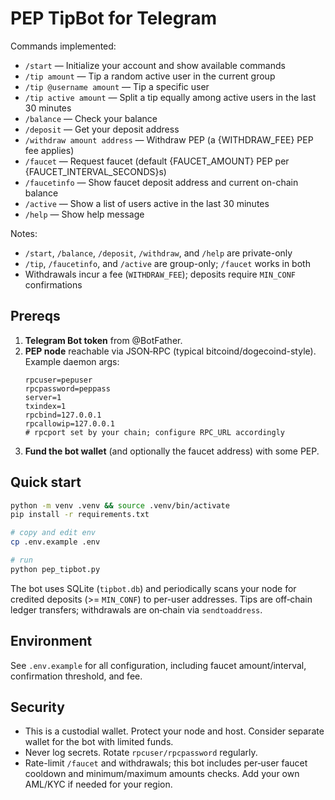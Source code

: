 # PEP TipBot for Telegram

Commands implemented:
- `/start` — Initialize your account and show available commands
- `/tip amount` — Tip a random active user in the current group
- `/tip @username amount` — Tip a specific user
- `/tip active amount` — Split a tip equally among active users in the last 30 minutes
- `/balance` — Check your balance
- `/deposit` — Get your deposit address
- `/withdraw amount address` — Withdraw PEP (a {WITHDRAW_FEE} PEP fee applies)
- `/faucet` — Request faucet (default {FAUCET_AMOUNT} PEP per {FAUCET_INTERVAL_SECONDS}s)
- `/faucetinfo` — Show faucet deposit address and current on-chain balance
- `/active` — Show a list of users active in the last 30 minutes
- `/help` — Show help message

Notes:
- `/start`, `/balance`, `/deposit`, `/withdraw`, and `/help` are private-only
- `/tip`, `/faucetinfo`, and `/active` are group-only; `/faucet` works in both
- Withdrawals incur a fee (`WITHDRAW_FEE`); deposits require `MIN_CONF` confirmations

## Prereqs

1. **Telegram Bot token** from @BotFather.
2. **PEP node** reachable via JSON‑RPC (typical bitcoind/dogecoind-style). Example daemon args:
   ```
   rpcuser=pepuser
   rpcpassword=peppass
   server=1
   txindex=1
   rpcbind=127.0.0.1
   rpcallowip=127.0.0.1
   # rpcport set by your chain; configure RPC_URL accordingly
   ```
3. **Fund the bot wallet** (and optionally the faucet address) with some PEP.

## Quick start

```bash
python -m venv .venv && source .venv/bin/activate
pip install -r requirements.txt

# copy and edit env
cp .env.example .env

# run
python pep_tipbot.py
```

The bot uses SQLite (`tipbot.db`) and periodically scans your node for
credited deposits (>= `MIN_CONF`) to per-user addresses. Tips are off‑chain
ledger transfers; withdrawals are on‑chain via `sendtoaddress`.

## Environment

See `.env.example` for all configuration, including faucet amount/interval,
confirmation threshold, and fee.

## Security

- This is a custodial wallet. Protect your node and host. Consider separate wallet
  for the bot with limited funds.
- Never log secrets. Rotate `rpcuser/rpcpassword` regularly.
- Rate-limit `/faucet` and withdrawals; this bot includes per‑user faucet cooldown
  and minimum/maximum amounts checks. Add your own AML/KYC if needed for your region.
